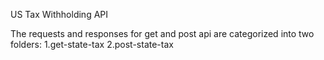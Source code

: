 
US Tax Withholding API

The requests and responses for get and post api are categorized into two folders:
1.get-state-tax
2.post-state-tax

